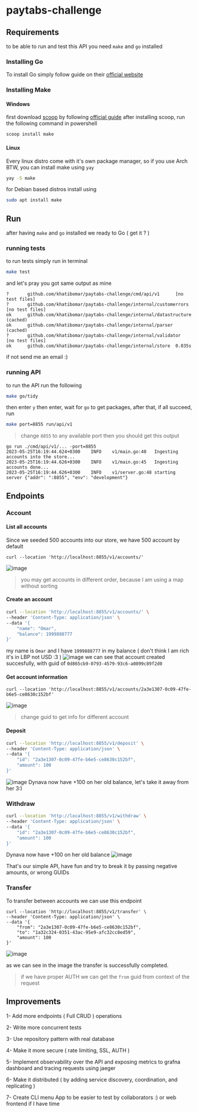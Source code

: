 # paytabs-challenge

## Requirements
to be able to run and test this API you need `make` and `go` installed
### Installing Go
To install Go simply follow guide on their [official website](https://go.dev/dl/)
### Installing Make
#### Windows
first download [scoop](https://scoop.sh/) by following [official guide](https://github.com/ScoopInstaller/Install#readme)
after installing scoop, run the following command in powershell
```bash
scoop install make
```
#### Linux
Every linux distro come with it's own package manager, so if you use Arch BTW, you can install make using `yay`
```bash
yay -S make
```
for Debian based distros install using
```bash
sudo apt install make
```

## Run
after having `make` and `go` installed we ready to Go ( get it ?  )

### running tests
to run tests simply run in terminal
```bash
make test
```
and let's pray you got same output as mine
```
?       github.com/khatibomar/paytabs-challenge/cmd/api/v1      [no test files]
?       github.com/khatibomar/paytabs-challenge/internal/customerrors   [no test files]
ok      github.com/khatibomar/paytabs-challenge/internal/datastructure  (cached)
ok      github.com/khatibomar/paytabs-challenge/internal/parser (cached)
?       github.com/khatibomar/paytabs-challenge/internal/validator      [no test files]
ok      github.com/khatibomar/paytabs-challenge/internal/store  0.035s
```
if not send me an email :)

### running API
to run the API run the following
```bash
make go/tidy
```
then enter `y` then enter, wait for `go` to get packages, after that, if all succeed, run
```bash
make port=8855 run/api/v1
```
> change `8855` to any available port 
then you should get this output
```
go run ./cmd/api/v1/... -port=8855
2023-05-25T16:19:44.624+0300    INFO    v1/main.go:40   Ingesting accounts into the store...
2023-05-25T16:19:44.626+0300    INFO    v1/main.go:45   Ingesting accounts done...
2023-05-25T16:19:44.626+0300    INFO    v1/server.go:48 starting server {"addr": ":8855", "env": "development"}
```
## Endpoints
### Account
#### List all accounts
Since we seeded 500 accounts into our store, we have 500 account by default
```
curl --location 'http://localhost:8855/v1/accounts/'
```
![image](https://github.com/khatibomar/paytabs-challenge/assets/35725554/8b9a7889-4ff5-43d2-99f5-46cf5707b7a7)
> you may get accounts in different order, because I am using a map without sorting
#### Create an account
```bash
curl --location 'http://localhost:8855/v1/accounts/' \
--header 'Content-Type: application/json' \
--data '{
    "name": "Omar",
    "balance": 1999888777
}'
```
my name is `Omar` and I have `1999888777` in my balance ( don't think I am rich it's in LBP not USD :3 ) 
![image](https://github.com/khatibomar/paytabs-challenge/assets/35725554/6dd793bf-53dc-4064-95dd-c866cbf8c46e)
we can see that account created succesfully, with guid of `0d865cb9-0793-4579-93c6-a0899c89f2d0`
#### Get account information
```
curl --location 'http://localhost:8855/v1/accounts/2a3e1307-0c09-47fe-b6e5-ce8630c152bf'
```
![image](https://github.com/khatibomar/paytabs-challenge/assets/35725554/946e8e14-da14-4a55-929a-7f7b89615276)
> change guid to get info for different account

#### Deposit
```bash
curl --location 'http://localhost:8855/v1/deposit' \
--header 'Content-Type: application/json' \
--data '{
    "id": "2a3e1307-0c09-47fe-b6e5-ce8630c152bf",
    "amount": 100
}'
```
![image](https://github.com/khatibomar/paytabs-challenge/assets/35725554/bbbb85a6-be57-4212-9361-5eb8acd05c79)
Dynava now have +100 on her old balance, let's take it away from her 3:)

### Withdraw
```bash
curl --location 'http://localhost:8855/v1/withdraw' \
--header 'Content-Type: application/json' \
--data '{
    "id": "2a3e1307-0c09-47fe-b6e5-ce8630c152bf",
    "amount": 100
}'
```
Dynava now have +100 on her old balance
![image](https://github.com/khatibomar/paytabs-challenge/assets/35725554/cbb88689-71ab-4a95-83ed-0ba31a38eecc)

That's our simple API, have fun and try to break it by passing negative amounts, or wrong GUIDs

### Transfer
To transfer between accounts we can use this endpoint

```
curl --location 'http://localhost:8855/v1/transfer' \
--header 'Content-Type: application/json' \
--data '{
    "from": "2a3e1307-0c09-47fe-b6e5-ce8630c152bf",
    "to": "1a32c324-0351-43ac-95e9-afc32cc8ed59",
    "amount": 100
}'
``` 

![image](https://github.com/khatibomar/paytabs-challenge/assets/35725554/d65ccb08-d698-41a5-b4a8-82c60c984be6)

as we can see in the image the transfer is successfully completed.
> if we have proper AUTH we can get the `from` guid from context of the request
## Improvements
1- Add more endpoints ( Full CRUD ) operations

2- Write more concurrent tests

3- Use repository pattern with real database

4- Make it more secure ( rate limiting, SSL, AUTH )

5- Implement observability over the API and exposing metrics to grafna dashboard and tracing requests using jaeger

6- Make it distributed ( by adding service discovery, coordination, and replicating )

7- Create CLI menu App to be easier to test by collaborators :) or web frontend if I have time
